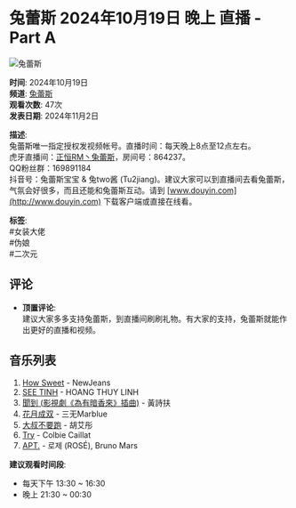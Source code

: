 # 兔蕾斯 2024年10月19日 晚上 直播 - Part A

![兔蕾斯](https://yt3.ggpht.com/ytc/AIdro_mQgktN_2cpYh4FwkWwOfkVRbT4958Dd1lyqPm0Ss848Q=s48-c-k-c0x00ffffff-no-rj)

**时间**: 2024年10月19日  
**频道**: [兔蕾斯](https://www.youtube.com/channel/UCoansJiD1wPYzjxwWa6N6yA)  
**观看次数**: 47次  
**发表日期**: 2024年11月2日  

**描述**:  
兔蕾斯唯一指定授权发视频帐号。直播时间：每天晚上8点至12点左右。  
虎牙直播间：[正恒RM丶兔蕾斯](https://tinyurl.com/yyyhqlbc)，房间号：864237。  
QQ粉丝群：169891184  
抖音号：兔蕾斯宝宝 & 兔two酱 (Tu2jiang)。建议大家可以到直播间去看兔蕾斯，气氛会好很多，而且还能和兔蕾斯互动。请到 [www.douyin.com](http://www.douyin.com) 下载客户端或直接在线看。  

**标签**:  
#女装大佬  
#伪娘  
#二次元  

## 评论
- **顶置评论**:  
建议大家多多支持兔蕾斯，到直播间刷刷礼物。有大家的支持，兔蕾斯就能作出更好的直播和视频。

## 音乐列表
1. [How Sweet](https://www.youtube.com/watch?v=Q3K0TOvTOno) - NewJeans
2. [SEE TINH](https://www.youtube.com/watch?v=omh8RAoJ47M) - HOANG THUY LINH
3. [聞到 (影視劇《為有暗香來》插曲)](https://www.youtube.com/watch?v=WVs4JAYObR4) - 黃詩扶
4. [花月成双](https://www.youtube.com/watch?v=xxxxxxxx) - 三无Marblue
5. [大叔不要跑](https://www.youtube.com/watch?v=GXoZLPSw8U8) - 胡艾彤
6. [Try](https://www.youtube.com/watch?v=7K2vDJP3EhM) - Colbie Caillat
7. [APT.](https://www.youtube.com/watch?v=DiTd771WumE) - 로제 (ROSÉ), Bruno Mars

**建议观看时间段**:  
- 每天下午 13:30 ~ 16:30  
- 晚上 21:30 ~ 00:30